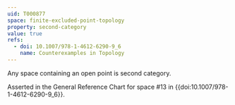 ```yaml
---
uid: T000877
space: finite-excluded-point-topology
property: second-category
value: true
refs:
  - doi: 10.1007/978-1-4612-6290-9_6
    name: Counterexamples in Topology
---
```

Any space containing an open point is second category.

Asserted in the General Reference Chart for space #13 in
{{doi:10.1007/978-1-4612-6290-9_6}}.
